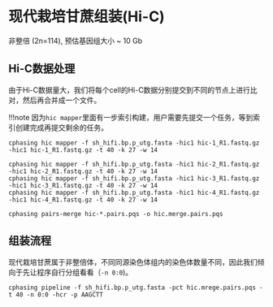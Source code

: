 # 现代栽培甘蔗组装(Hi-C)


非整倍 (2n=114), 预估基因组大小 ~ 10 Gb 

## Hi-C数据处理
由于Hi-C数据量大，我们将每个cell的Hi-C数据分别提交到不同的节点上进行比对，然后再合并成一个文件。

!!!note 
    因为`hic mapper`里面有一步索引构建，用户需要先提交一个任务，等到索引创建完成再提交剩余的任务。

```shell
cphasing hic mapper -f sh_hifi.bp.p_utg.fasta -hic1 hic-1_R1.fastq.gz -hic1 hic-1_R1.fastq.gz -t 40 -k 27 -w 14 
```

```shell
cphasing hic mapper -f sh_hifi.bp.p_utg.fasta -hic1 hic-2_R1.fastq.gz -hic1 hic-2_R1.fastq.gz -t 40 -k 27 -w 14 
cphasing hic mapper -f sh_hifi.bp.p_utg.fasta -hic1 hic-3_R1.fastq.gz -hic1 hic-3_R1.fastq.gz -t 40 -k 27 -w 14 
cphasing hic mapper -f sh_hifi.bp.p_utg.fasta -hic1 hic-4_R1.fastq.gz -hic1 hic-4_R1.fastq.gz -t 40 -k 27 -w 14 
```

```shell
cphasing pairs-merge hic-*.pairs.pqs -o hic.merge.pairs.pqs
```


## 组装流程
现代栽培甘蔗属于非整倍体，不同同源染色体组内的染色体数量不同，因此我们倾向于先让程序自行分组看看（`-n 0:0`)。
```shell
cphasing pipeline -f sh_hifi.bp.p_utg.fasta -pct hic.mrege.pairs.pqs -t 40 -n 0:0 -hcr -p AAGCTT 
```
